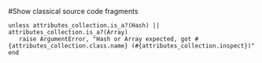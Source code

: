 #Show classical source code fragments 

```
unless attributes_collection.is_a?(Hash) || attributes_collection.is_a?(Array)
   raise ArgumentError, "Hash or Array expected, got #{attributes_collection.class.name} (#{attributes_collection.inspect})"
end
```  
